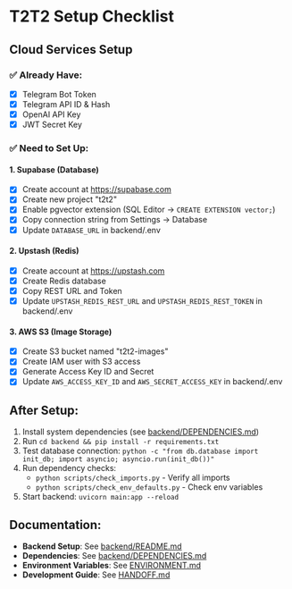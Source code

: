 # T2T2 Setup Checklist

## Cloud Services Setup

### ✅ Already Have:
- [x] Telegram Bot Token
- [x] Telegram API ID & Hash
- [x] OpenAI API Key
- [x] JWT Secret Key

### ✅ Need to Set Up:

#### 1. Supabase (Database)
- [x] Create account at https://supabase.com
- [x] Create new project "t2t2"
- [x] Enable pgvector extension (SQL Editor → `CREATE EXTENSION vector;`)
- [x] Copy connection string from Settings → Database
- [x] Update `DATABASE_URL` in backend/.env

#### 2. Upstash (Redis)
- [x] Create account at https://upstash.com
- [x] Create Redis database
- [x] Copy REST URL and Token
- [x] Update `UPSTASH_REDIS_REST_URL` and `UPSTASH_REDIS_REST_TOKEN` in backend/.env

#### 3. AWS S3 (Image Storage)
- [x] Create S3 bucket named "t2t2-images"
- [x] Create IAM user with S3 access
- [x] Generate Access Key ID and Secret
- [x] Update `AWS_ACCESS_KEY_ID` and `AWS_SECRET_ACCESS_KEY` in backend/.env

## After Setup:
1. Install system dependencies (see [backend/DEPENDENCIES.md](backend/DEPENDENCIES.md#system-dependencies))
2. Run `cd backend && pip install -r requirements.txt`
3. Test database connection: `python -c "from db.database import init_db; import asyncio; asyncio.run(init_db())"`
4. Run dependency checks:
   - `python scripts/check_imports.py` - Verify all imports
   - `python scripts/check_env_defaults.py` - Check env variables
5. Start backend: `uvicorn main:app --reload`

## Documentation:
- **Backend Setup**: See [backend/README.md](backend/README.md)
- **Dependencies**: See [backend/DEPENDENCIES.md](backend/DEPENDENCIES.md)
- **Environment Variables**: See [ENVIRONMENT.md](ENVIRONMENT.md)
- **Development Guide**: See [HANDOFF.md](HANDOFF.md)
